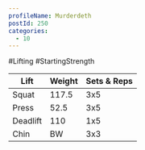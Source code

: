 ```yaml
---
profileName: Murderdeth
postId: 250
categories:
  - 10
---
```

#Lifting #StartingStrength

| Lift | Weight | Sets & Reps |
| --- | --- | --- |
| Squat | 117.5 | 3x5 |
| Press | 52.5 | 3x5 |
| Deadlift | 110 | 1x5 |
| Chin | BW | 3x3 |

